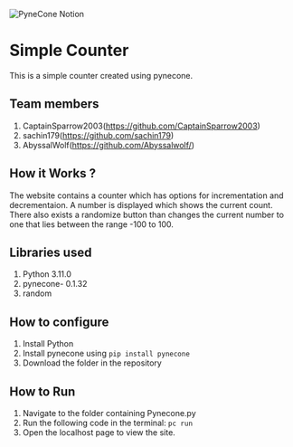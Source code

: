 ![PyneCone Notion](https://github.com/TH-Activities/saturday-hack-night-template/assets/64391274/1e2cbdc1-829f-409a-8d13-03648d912472)


# Simple Counter
This is a simple counter created using pynecone.
## Team members
1. CaptainSparrow2003(https://github.com/CaptainSparrow2003)
2. sachin179(https://github.com/sachin179)
3. AbyssalWolf(https://github.com/Abyssalwolf/)
## How it Works ?
The website contains a counter which has options for incrementation and decrementaion. A number is displayed which shows the current count. There also exists a randomize button than changes the current number to one that lies between the range -100 to 100.
## Libraries used
1. Python 3.11.0
2. pynecone- 0.1.32
3. random
## How to configure
1. Install Python
2. Install pynecone using `pip install pynecone`
3. Download the folder in the repository
## How to Run
1. Navigate to the folder containing Pynecone.py
2. Run the following code in the terminal: `pc run`
3. Open the localhost page to view the site.

